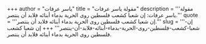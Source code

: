 +++
author = "ياسر عرفات"
title = "مقولة ياسر عرفات"
description = '''مقولة ياسر عرفات: إن شعبا كشعب فلسطين روى الحرية بدماء أبنائه فلابد أن ينتصر.'''
quote = '''إن شعبا كشعب فلسطين روى الحرية بدماء أبنائه فلابد أن ينتصر.'''
slug = '''إن-شعبا-كشعب-فلسطين-روى-الحرية-بدماء-أبنائه-فلابد-أن-ينتصر'''
+++
إن شعبا كشعب فلسطين روى الحرية بدماء أبنائه فلابد أن ينتصر.
